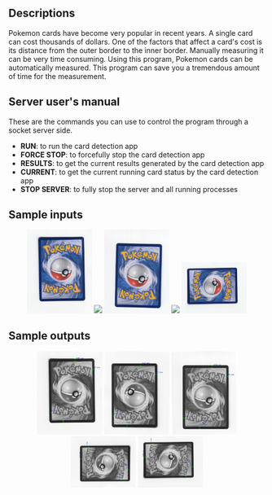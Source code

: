 ## Descriptions

Pokemon cards have become very popular in recent years. A single card can cost thousands of dollars. One of the factors that affect a card's cost is its distance from the outer border to the inner border. Manually measuring it can be very time consuming. Using this program, Pokemon cards can be automatically measured. This program can save you a tremendous amount of time for the measurement. 

## Server user's manual

These are the commands you can use to control the program through a socket server side.

- **RUN**: to run the card detection app
- **FORCE STOP**: to forcefully stop the card detection app
- **RESULTS**: to get the current results generated by the card detection app
- **CURRENT**: to get the current running card status by the card detection app
- **STOP SERVER**: to fully stop the server and all running processes

## Sample inputs
<p align="center">
	<img src="sources/0217B001 - Copy - Copy - Copy.jpg" width="128"/>
	<img src="sources/0217B001.jpg.jpg" width="128"/>
	<img src="sources/0217B002 - Copy - Copy - Copy.jpg" width="128"/>
	<img src="sources/0217B001 - Copy - Copy.jpg.jpg" width="128"/>
	<img src="sources/0217B001 - Copy.jpg" width="128"/>
</p>

## Sample outputs
<p align="center">
	<img src="outputs (sample)/0217B001 - Copy - Copy - Copy.jpg" width="128"/>
	<img src="outputs (sample)/0217B001.jpg" width="128"/>
	<img src="outputs (sample)/0217B002 - Copy - Copy - Copy.jpg" width="128"/>
	<img src="outputs (sample)/0217B001 - Copy - Copy.jpg" width="128"/>
	<img src="outputs (sample)/0217B001 - Copy.jpg" width="128"/>
</p>